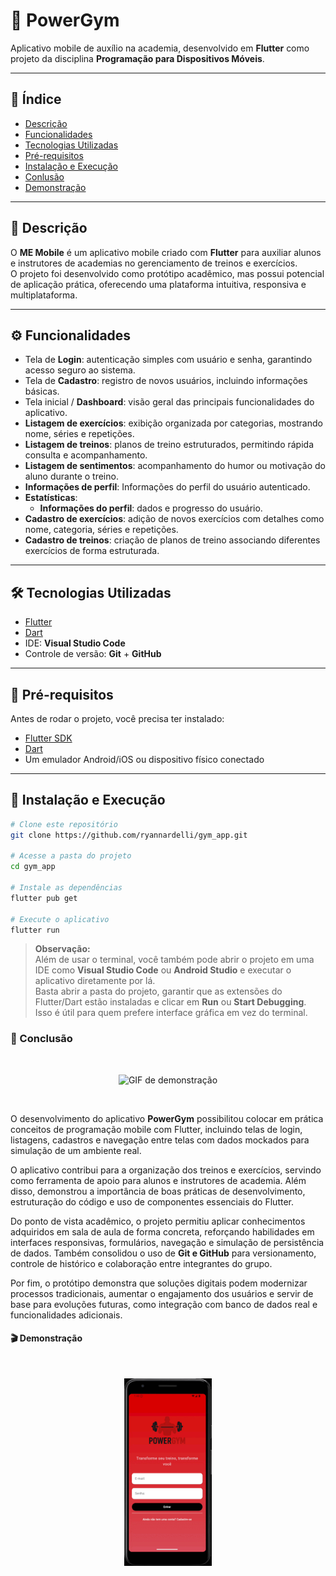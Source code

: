 # 📱 PowerGym

Aplicativo mobile de auxílio na academia, desenvolvido em **Flutter** como projeto da disciplina **Programação para Dispositivos Móveis**.  

---

## 📌 Índice  
- [Descrição](#-descrição)  
- [Funcionalidades](#-funcionalidades)  
- [Tecnologias Utilizadas](#-tecnologias-utilizadas)  
- [Pré-requisitos](#-pré-requisitos)  
- [Instalação e Execução](#-instalação-e-execução)   
- [Conlusão](#-conclusão)   
- [Demonstração](#-demonstração)   

---

## 📖 Descrição  
O **ME Mobile** é um aplicativo mobile criado com **Flutter** para auxiliar alunos e instrutores de academias no gerenciamento de treinos e exercícios.  
O projeto foi desenvolvido como protótipo acadêmico, mas possui potencial de aplicação prática, oferecendo uma plataforma intuitiva, responsiva e multiplataforma.  

---

## ⚙️ Funcionalidades  

- Tela de **Login**: autenticação simples com usuário e senha, garantindo acesso seguro ao sistema.  
- Tela de **Cadastro**: registro de novos usuários, incluindo informações básicas.  
- Tela inicial / **Dashboard**: visão geral das principais funcionalidades do aplicativo.  
- **Listagem de exercícios**: exibição organizada por categorias, mostrando nome, séries e repetições.  
- **Listagem de treinos**: planos de treino estruturados, permitindo rápida consulta e acompanhamento.
- **Listagem de sentimentos**: acompanhamento do humor ou motivação do aluno durante o treino.
- **Informações de perfil**: Informações do perfil do usuário autenticado.
- **Estatísticas**:  
  - **Informações do perfil**: dados e progresso do usuário.  
- **Cadastro de exercícios**: adição de novos exercícios com detalhes como nome, categoria, séries e repetições.  
- **Cadastro de treinos**: criação de planos de treino associando diferentes exercícios de forma estruturada.   

---

## 🛠️ Tecnologias Utilizadas  
- [Flutter](https://flutter.dev/)  
- [Dart](https://dart.dev/)  
- IDE: **Visual Studio Code**  
- Controle de versão: **Git** + **GitHub**  

---

## 🔧 Pré-requisitos  
Antes de rodar o projeto, você precisa ter instalado:  
- [Flutter SDK](https://docs.flutter.dev/get-started/install)  
- [Dart](https://dart.dev/get-dart)  
- Um emulador Android/iOS ou dispositivo físico conectado  

---

## 🚀 Instalação e Execução  

```bash
# Clone este repositório
git clone https://github.com/ryannardelli/gym_app.git

# Acesse a pasta do projeto
cd gym_app

# Instale as dependências
flutter pub get

# Execute o aplicativo
flutter run
```

> **Observação:**  
> Além de usar o terminal, você também pode abrir o projeto em uma IDE como **Visual Studio Code** ou **Android Studio** e executar o aplicativo diretamente por lá.  
> Basta abrir a pasta do projeto, garantir que as extensões do Flutter/Dart estão instaladas e clicar em **Run** ou **Start Debugging**. Isso é útil para quem prefere interface gráfica em vez do terminal.

### 📌 Conclusão

<br>
<p align="center">
  <img src="https://media.tenor.com/Kp1EUreoiqAAAAAM/yes-yeah.gif" alt="GIF de demonstração">
</p>
<br>

O desenvolvimento do aplicativo **PowerGym** possibilitou colocar em prática conceitos de programação mobile com Flutter, incluindo telas de login, listagens, cadastros e navegação entre telas com dados mockados para simulação de um ambiente real.

O aplicativo contribui para a organização dos treinos e exercícios, servindo como ferramenta de apoio para alunos e instrutores de academia. Além disso, demonstrou a importância de boas práticas de desenvolvimento, estruturação do código e uso de componentes essenciais do Flutter.

Do ponto de vista acadêmico, o projeto permitiu aplicar conhecimentos adquiridos em sala de aula de forma concreta, reforçando habilidades em interfaces responsivas, formulários, navegação e simulação de persistência de dados. Também consolidou o uso de **Git e GitHub** para versionamento, controle de histórico e colaboração entre integrantes do grupo.

Por fim, o protótipo demonstra que soluções digitais podem modernizar processos tradicionais, aumentar o engajamento dos usuários e servir de base para evoluções futuras, como integração com banco de dados real e funcionalidades adicionais.

#### 🎬 Demonstração

<br>
<p align="center">
  <img src="assets/powergym.gif" alt="GIF" height="300">
</p> 
<br>
